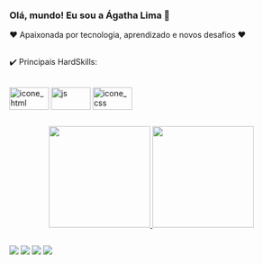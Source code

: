 ### Olá, mundo! Eu sou a Ágatha Lima 👋


❤️ Apaixonada por tecnologia, aprendizado e novos desafios ❤️

  

##
  ✔️ Principais HardSkills: 
  <div style="display: inline_block"><br>
  <img align="center" alt="icone_html" height="40" width="70" src="https://img.shields.io/badge/HTML5-E34F26?style=for-the-badge&logo=html5&logoColor=white">
  <img align="center" alt="js" height="40" width="70" src="https://img.shields.io/badge/JavaScript-F7DF1E?style=for-the-badge&logo=javascript&logoColor=black">
  <img align="center" alt="icone_css" height="40" width="70" src="https://img.shields.io/badge/CSS3-1572B6?style=for-the-badge&logo=css3&logoColor=white">
 
 
</div>
  
##
<div align="center">
  <a href="https://github.com/AgathaLima">
  <img height="180em" src="https://github-readme-stats.vercel.app/api?username=AgathaLima&show_icons=true&theme=aura&include_all_commits=true&count_private=true"/>
  <img height="180em" src="https://github-readme-stats.vercel.app/api/top-langs/?username=AgathaLima&layout=compact&langs_count=7&theme=aura"/>
</div>

  
  
  ## 
 
  <div> 
  <a href="https://www.linkedin.com/in/%C3%A1gatha-lima-107971143/" target="_blank"><img src="https://img.shields.io/badge/-LinkedIn-%230077B5?style=for-the-badge&logo=linkedin&logoColor=white" target="_blank"></a> 
  <a href = "mailto:agatha.lima01@hotmail.com"><img src="https://img.shields.io/badge/-Gmail-%23333?style=for-the-badge&logo=gmail&logoColor=white" target="_blank"></a>
  <a href="https://discord.gg/Ágathalima#8147" target="_blank"><img src="https://img.shields.io/badge/Discord-7289DA?style=for-the-badge&logo=discord&logoColor=white" target="_blank"></a> 
  <a href="https://instagram.com/agathalima01" target="_blank"><img src="https://img.shields.io/badge/-Instagram-%23E4405F?style=for-the-badge&logo=instagram&logoColor=white" target="_blank"></a>
</div>
